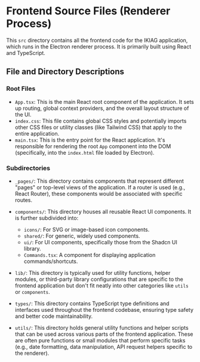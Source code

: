 # Frontend Source Files (Renderer Process)

This `src` directory contains all the frontend code for the IKIAG application, which runs in the Electron renderer process. It is primarily built using React and TypeScript.

## File and Directory Descriptions

### Root Files

- `App.tsx`: This is the main React root component of the application. It sets up routing, global context providers, and the overall layout structure of the UI.
- `index.css`: This file contains global CSS styles and potentially imports other CSS files or utility classes (like Tailwind CSS) that apply to the entire application.
- `main.tsx`: This is the entry point for the React application. It's responsible for rendering the root `App` component into the DOM (specifically, into the `index.html` file loaded by Electron).

### Subdirectories

- `_pages/`: This directory contains components that represent different "pages" or top-level views of the application. If a router is used (e.g., React Router), these components would be associated with specific routes.

- `components/`: This directory houses all reusable React UI components. It is further subdivided into:

  - `icons/`: For SVG or image-based icon components.
  - `shared/`: For generic, widely used components.
  - `ui/`: For UI components, specifically those from the Shadcn UI library.
  - `Commands.tsx`: A component for displaying application commands/shortcuts.

- `lib/`: This directory is typically used for utility functions, helper modules, or third-party library configurations that are specific to the frontend application but don't fit neatly into other categories like `utils` or `components`.

- `types/`: This directory contains TypeScript type definitions and interfaces used throughout the frontend codebase, ensuring type safety and better code maintainability.

- `utils/`: This directory holds general utility functions and helper scripts that can be used across various parts of the frontend application. These are often pure functions or small modules that perform specific tasks (e.g., date formatting, data manipulation, API request helpers specific to the renderer).
